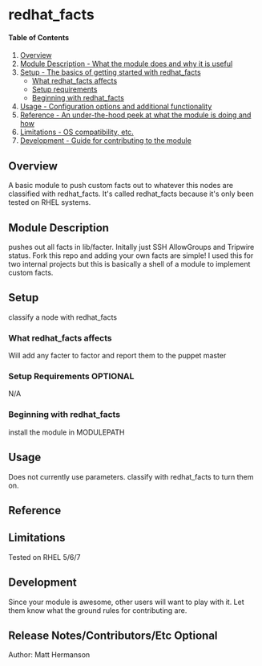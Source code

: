 # redhat_facts

#### Table of Contents

1. [Overview](#overview)
2. [Module Description - What the module does and why it is useful](#module-description)
3. [Setup - The basics of getting started with redhat_facts](#setup)
    * [What redhat_facts affects](#what-redhat_facts-affects)
    * [Setup requirements](#setup-requirements)
    * [Beginning with redhat_facts](#beginning-with-redhat_facts)
4. [Usage - Configuration options and additional functionality](#usage)
5. [Reference - An under-the-hood peek at what the module is doing and how](#reference)
5. [Limitations - OS compatibility, etc.](#limitations)
6. [Development - Guide for contributing to the module](#development)

## Overview

A basic module to push custom facts out to whatever this nodes are classified 
with redhat_facts. It's called redhat_facts because it's only been tested on RHEL systems.

## Module Description

pushes out all facts in lib/facter. Initally just SSH AllowGroups and Tripwire status.
Fork this repo and adding your own facts are simple! I used this for two internal projects
but this is basically a shell of a module to implement custom facts.

## Setup

classify a node with redhat_facts

### What redhat_facts affects

Will add any facter to factor and report them to the puppet master

### Setup Requirements **OPTIONAL**

N/A

### Beginning with redhat_facts

install the module in MODULEPATH

## Usage

Does not currently use parameters. classify with redhat_facts to turn them on.

## Reference


## Limitations

Tested on RHEL 5/6/7

## Development

Since your module is awesome, other users will want to play with it. Let them
know what the ground rules for contributing are.

## Release Notes/Contributors/Etc **Optional**

Author: Matt Hermanson
